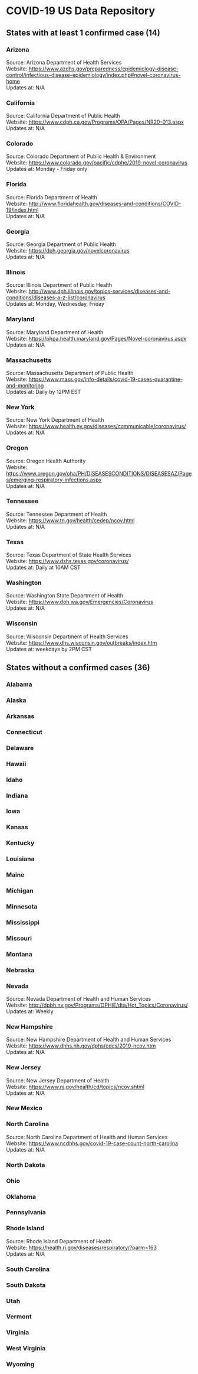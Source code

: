 # COVID-19 US Data Repository

## States with at least 1 confirmed case (14)

### Arizona
Source: Arizona Department of Health Services  
Website: https://www.azdhs.gov/preparedness/epidemiology-disease-control/infectious-disease-epidemiology/index.php#novel-coronavirus-home  
Updates at: N/A  

### California
Source: California Department of Public Health  
Website: https://www.cdph.ca.gov/Programs/OPA/Pages/NR20-013.aspx  
Updates at: N/A  

### Colorado
Source: Colorado Department of Public Health & Environment  
Website: https://www.colorado.gov/pacific/cdphe/2019-novel-coronavirus  
Updates at: Monday - Friday only  

### Florida
Source: Florida Department of Health  
Website: http://www.floridahealth.gov/diseases-and-conditions/COVID-19/index.html  
Updates at: N/A  

### Georgia
Source: Georgia Department of Public Health  
Website: https://dph.georgia.gov/novelcoronavirus  
Updates at: N/A    

### Illinois
Source: Illinois Department of Public Health  
Website: http://www.dph.illinois.gov/topics-services/diseases-and-conditions/diseases-a-z-list/coronavirus  
Updates at: Monday, Wednesday, Friday   

### Maryland
Source: Maryland Department of Health  
Website: https://phpa.health.maryland.gov/Pages/Novel-coronavirus.aspx  
Updates at: N/A  

### Massachusetts
Source: Massachusetts Department of Public Health  
Website: https://www.mass.gov/info-details/covid-19-cases-quarantine-and-monitoring  
Updates at: Daily by 12PM EST  

### New York
Source: New York Department of Health  
Website: https://www.health.ny.gov/diseases/communicable/coronavirus/  
Updates at: N/A  

### Oregon
Source: Oregon Health Authority  
Website: https://www.oregon.gov/oha/PH/DISEASESCONDITIONS/DISEASESAZ/Pages/emerging-respiratory-infections.aspx  
Updates at: N/A  

### Tennessee
Source: Tennessee Department of Health   
Website: https://www.tn.gov/health/cedep/ncov.html  
Updates at: N/A  

### Texas
Source: Texas Department of State Health Services  
Website: https://www.dshs.texas.gov/coronavirus/  
Updates at: Daily at 10AM CST  

### Washington
Source: Washington State Department of Health  
Website: https://www.doh.wa.gov/Emergencies/Coronavirus  
Updates at: N/A  

### Wisconsin
Source: Wisconsin Department of Health Services  
Website: https://www.dhs.wisconsin.gov/outbreaks/index.htm  
Updates at: weekdays by 2PM CST  

## States without a confirmed cases (36)
### Alabama
### Alaska
### Arkansas
### Connecticut
### Delaware
### Hawaii
### Idaho
### Indiana
### Iowa
### Kansas
### Kentucky
### Louisiana
### Maine
### Michigan
### Minnesota
### Mississippi
### Missouri
### Montana 
### Nebraska
### Nevada
Source: Nevada Department of Health and Human Services  
Website: http://dpbh.nv.gov/Programs/OPHIE/dta/Hot_Topics/Coronavirus/  
Updates at: Weekly  
### New Hampshire
Source: New Hampshire Department of Health and Human Services  
Website: https://www.dhhs.nh.gov/dphs/cdcs/2019-ncov.htm  
Updates at: N/A  
### New Jersey
Source: New Jersey Department of Health  
Website: https://www.nj.gov/health/cd/topics/ncov.shtml  
Updates at: N/A  
### New Mexico
### North Carolina
Source: North Carolina Department of Health and Human Services  
Website: https://www.ncdhhs.gov/covid-19-case-count-north-carolina  
Updates at: N/A  
### North Dakota
### Ohio
### Oklahoma
### Pennsylvania
### Rhode Island
Source: Rhode Island Department of Health  
Website: https://health.ri.gov/diseases/respiratory/?parm=163  
Updates at: N/A  
### South Carolina
### South Dakota
### Utah
### Vermont
### Virginia
### West Virginia
### Wyoming


